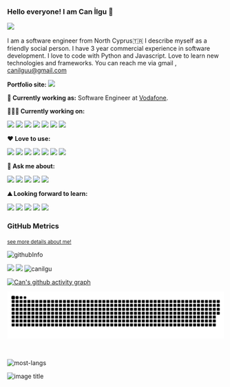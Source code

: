 ### Hello everyone! I am Can İlgu 👋


<img src="https://media.giphy.com/media/l0MYC0LajbaPoEADu/giphy.gif" width="100px"></h2>

I am a software engineer from North Cyprus🇹🇷 I describe myself as a friendly social person. I have 3 year commercial experience in software development. I love to code with Python and Javascript. Love to learn new technologies and frameworks. You can reach me via gmail , canilguu@gmail.com


**Portfolio site:**
<code><a href="https://vitaee.github.io/myPortfolio/"><img height="40" src="https://i.ibb.co/JyV7NGF/devilgu.png"></a></code>

**💼 Currently working as:** Software Engineer at <a href="https://kktctelsim.com/" target="_blank">Vodafone</a>.

**👨🏻‍💻 Currently working on:** 

<code><a href="https://www.python.org/" target="_blank"><img height="50" src="https://www.vectorlogo.zone/logos/python/python-ar21.svg"></a></code>
<code><a href="https://www.djangoproject.com/" target="_blank"><img height="50" src="https://www.vectorlogo.zone/logos/djangoproject/djangoproject-ar21.svg"></a></code>
<code><a href="https://fastapi.tiangolo.com/" target="_blank"><img height="50" src="https://repository-images.githubusercontent.com/260928305/92388600-8d1c-11ea-9993-a726466b5099"></a></code>
<code><a href="https://www.ruby-lang.org/en/" target="_blank"><img height="50" src="https://www.vectorlogo.zone/logos/ruby-lang/ruby-lang-vertical.svg"></a></code>
<code><a href="https://www.qt.io/" target="_blank"><img height="50" src="https://seeklogo.com/images/Q/qt-small-logo-E980A7F727-seeklogo.com.png"></a></code>
<code><a href="https://www.typescriptlang.org/" target="_blank"><img height="50" src="https://www.vectorlogo.zone/logos/typescriptlang/typescriptlang-icon.svg"></a></code>
<code><a href="https://nodejs.org/en/" target="_blank"><img height="50" src="https://seeklogo.com/images/N/nodejs-logo-065257DE24-seeklogo.com.png"></a></code>

**:heart: Love to use:**

<code><a href="https://www.jetbrains.com/pycharm/" target="_blank"><img height="50" src="https://raw.githubusercontent.com/gilbarbara/logos/804dc257b59e144eaca5bc6ffd16949752c6f789/logos/pycharm.svg"></a></code>
<code><a href="https://code.visualstudio.com/" target="_blank"><img height="50" src="https://seeklogo.com/images/V/visual-studio-code-logo-449D71944F-seeklogo.com.png"></a></code>
<code><a href="https://www.docker.com/" target="_blank"><img height="50" src="https://seeklogo.com/images/D/docker-logo-6D6F987702-seeklogo.com.png"></a></code>
<code><a href="https://aws.amazon.com/" target="_blank"><img height="50" src="https://seeklogo.com/images/A/amazon-web-services-aws-logo-6C2E3DCD3E-seeklogo.com.png"></a></code>
<code><a href="https://www.mongodb.com/" target="_blank"><img height="50" src="https://www.vectorlogo.zone/logos/mongodb/mongodb-ar21.svg"></a></code>
<code><a href="https://www.mysql.com/" target="_blank"><img height="50" src="https://www.vectorlogo.zone/logos/mysql/mysql-ar21.svg"></a></code>
<code><a href="https://www.postgresql.org/" target="_blank"><img height="50" src="https://www.vectorlogo.zone/logos/postgresql/postgresql-vertical.svg"></a></code>




**💬 Ask me about:** 

<code><a href="https://www.linux.org/" target="_blank"><img height="50" src="https://www.vectorlogo.zone/logos/linux/linux-ar21.svg"></a></code>
<code><a href="https://www.python.org/" target="_blank"><img height="50" src="https://www.vectorlogo.zone/logos/python/python-ar21.svg"></a></code>
<code><a href="https://qt.io/" target="_blank"><img height="50" src="https://seeklogo.com/images/Q/qt-small-logo-E980A7F727-seeklogo.com.png"></a></code>
<code><a href="https://jupyter.org/" target="_blank"><img height="50" src="https://www.vectorlogo.zone/logos/jupyter/jupyter-ar21.svg"></a></code>
<code><a href="https://firebase.google.com/" target="_blank"><img height="50" src="https://www.vectorlogo.zone/logos/firebase/firebase-ar21.svg"></a></code>


**⛰ Looking forward to learn:** 

<code><a href="https://en.wikipedia.org/wiki/CAN_bus" target="_blank"><img height="50" src="http://domoticx.com/wp-content/uploads/2020/12/canbus-icon.png"></a></code>
<code><a href="https://reactjs.org/" target="_blank"><img height="50" src="https://www.vectorlogo.zone/logos/reactjs/reactjs-ar21.svg"></a></code>
<code><a href="https://www.tensorflow.org/" target="_blank"><img height="50" src="https://seeklogo.com/images/T/tensorflow-logo-AE5100E55E-seeklogo.com.png"></a></code>
<code><a href="https://en.wikipedia.org/wiki/Artificial_intelligence" target="_blank"><img height="50" src="https://raw.githubusercontent.com/detain/svg-logos/780f25886640cef088af994181646db2f6b1a3f8/svg/amazon-artificial-intelligence.svg"></a></code>
<code><a href="https://docs.flutter.dev/" target="_blank"><img height="50" src="https://www.vectorlogo.zone/logos/flutterio/flutterio-icon.svg"></a></code>



<h3 align="left">GitHub Metrics</h3> <small><a href="https://metrics.lecoq.io/insights/Vitaee" target="_blank">see more details about me!</a></small>

![githubInfo](https://metrics.lecoq.io/Vitaee)

<p align="left">
   <img width="48%" src="https://github-readme-stats.vercel.app/api?username=Vitaee&show_icons=true&theme=tokyonight" />
   <img width="48%" src="https://github-readme-streak-stats.herokuapp.com/?user=Vitaee&theme=tokyonight" />
   <img height=140 src="https://github-profile-trophy.vercel.app/?username=Vitaee&theme=gruvbox&rank=SECRET,SSS,SS,S,AAA,AA,A,B&margin-w=5" alt="canilgu" />
  
   
   [![Can's github activity graph](https://activity-graph.herokuapp.com/graph?username=Vitaee&theme=react-dark)](https://git.io/JGdfB)
</p>

<p align="center">
   <img src="https://raw.githubusercontent.com/Vitaee/CPlusBasics/main/github-user-contribution.svg" alt="canilgu">
   </p>

<br>

![most-langs](https://github-readme-stats.vercel.app/api/top-langs/?username=Vitaee&hide=javascript,html&theme=radical&layout=compact)



![image title](https://rushter.com/counter.svg)





